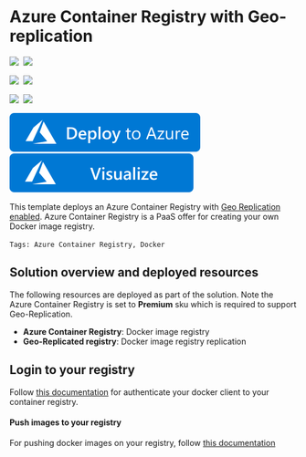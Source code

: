 # Azure Container Registry with Geo-replication

<IMG SRC="https://azurequickstartsservice.blob.core.windows.net/badges/101-container-registry-geo-replication/PublicLastTestDate.svg" />&nbsp;
<IMG SRC="https://azurequickstartsservice.blob.core.windows.net/badges/101-container-registry-geo-replication/PublicDeployment.svg" />&nbsp;

<IMG SRC="https://azurequickstartsservice.blob.core.windows.net/badges/101-container-registry-geo-replication/FairfaxLastTestDate.svg" />&nbsp;
<IMG SRC="https://azurequickstartsservice.blob.core.windows.net/badges/101-container-registry-geo-replication/FairfaxDeployment.svg" />&nbsp;

<IMG SRC="https://azurequickstartsservice.blob.core.windows.net/badges/101-container-registry-geo-replication/BestPracticeResult.svg" />&nbsp;
<IMG SRC="https://azurequickstartsservice.blob.core.windows.net/badges/101-container-registry-geo-replication/CredScanResult.svg" />&nbsp;

<a href="https://portal.azure.com/#create/Microsoft.Template/uri/https%3A%2F%2Fraw.githubusercontent.com%2FAzure%2Fazure-quickstart-templates%2Fmaster%2F101-container-registry-geo-replication%2Fazuredeploy.json" target="_blank">
<img src="https://raw.githubusercontent.com/Azure/azure-quickstart-templates/master/1-CONTRIBUTION-GUIDE/images/deploytoazure.svg?sanitize=true"/>
</a>
<a href="http://armviz.io/#/?load=https%3A%2F%2Fraw.githubusercontent.com%2FAzure%2Fazure-quickstart-templates%2Fmaster%2F101-container-registry-geo-replication%2Fazuredeploy.json" target="_blank">
<img src="https://raw.githubusercontent.com/Azure/azure-quickstart-templates/master/1-CONTRIBUTION-GUIDE/images/visualizebutton.svg?sanitize=true"/>
</a>

This template deploys an Azure Container Registry with [Geo Replication enabled](https://docs.microsoft.com/en-us/azure/container-registry/container-registry-geo-replication). Azure Container Registry is a PaaS offer for creating your own Docker image registry.

`Tags: Azure Container Registry, Docker`

## Solution overview and deployed resources

The following resources are deployed as part of the solution. Note the Azure Container Registry is set to **Premium** sku which is required to support Geo-Replication.

+ **Azure Container Registry**: Docker image registry
+ **Geo-Replicated registry**:  Docker image registry replication

## Login to your registry

Follow [this documentation](https://docs.microsoft.com/en-us/azure/container-registry/container-registry-authentication) for authenticate your docker client to your container registry.

#### Push images to your registry

For pushing docker images on your registry, follow [this documentation](https://docs.microsoft.com/en-us/azure/container-registry/container-registry-get-started-docker-cli)


